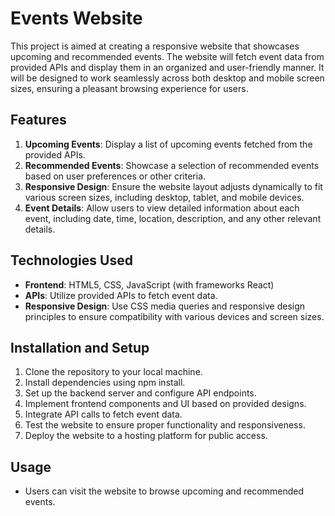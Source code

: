 # Events Website

This project is aimed at creating a responsive website that showcases upcoming and recommended events. The website will fetch event data from provided APIs and display them in an organized and user-friendly manner. It will be designed to work seamlessly across both desktop and mobile screen sizes, ensuring a pleasant browsing experience for users.

## Features

1. **Upcoming Events**: Display a list of upcoming events fetched from the provided APIs.
2. **Recommended Events**: Showcase a selection of recommended events based on user preferences or other criteria.
3. **Responsive Design**: Ensure the website layout adjusts dynamically to fit various screen sizes, including desktop, tablet, and mobile devices.
4. **Event Details**: Allow users to view detailed information about each event, including date, time, location, description, and any other relevant details.

## Technologies Used

- **Frontend**: HTML5, CSS, JavaScript (with frameworks React)
- **APIs**: Utilize provided APIs to fetch event data.
- **Responsive Design**: Use CSS media queries and responsive design principles to ensure compatibility with various devices and screen sizes.

## Installation and Setup

1. Clone the repository to your local machine.
2. Install dependencies using npm install.
3. Set up the backend server and configure API endpoints.
4. Implement frontend components and UI based on provided designs.
5. Integrate API calls to fetch event data.
6. Test the website to ensure proper functionality and responsiveness.
7. Deploy the website to a hosting platform for public access.

## Usage

- Users can visit the website to browse upcoming and recommended events.
